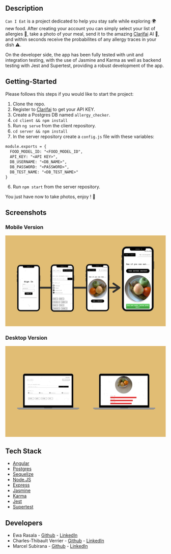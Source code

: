 ## Description

`Can I Eat` is a project dedicated to help you stay safe while exploring 🌍 new food. After creating your account you can simply select your list of allergies 🥜, take a photo of your meal, send it to the amazing [Clarifai](https://www.clarifai.com/) AI 🤖, and within seconds receive the probabilites of any allergy traces in your dish ⚠️.

On the developer side, the app has been fully tested with unit and integration testing, with the use of Jasmine and Karma as well as backend testing with Jest and Supertest, providing a robust development of the app.

## Getting-Started

Please follows this steps if you would like to start the project:

1) Clone the repo.
2) Register to [Clarifai](https://www.clarifai.com/) to get your API KEY.
3) Create a Postgres DB named ```allergy_checker```.
2) ```cd client && npm install```
3) Run ```ng serve``` from the client repository.
4) ```cd server && npm install```
5) In the server repository create a ```config.js``` file with these variables:
```
module.exports = {
  FOOD_MODEL_ID: "<FOOD_MODEL_ID",
  API_KEY: "<API KEY>",
  DB_USERNAME: "<DB_NAME>",
  DB_PASSWORD: "<PASSWORD>",
  DB_TEST_NAME: "<DB_TEST_NAME>"
}
```
6) Run ```npm start``` from the server repository.

You just have now to take photos, enjoy ! 🍕

## Screenshots

### Mobile Version 

<div align="center">
  <img width="600px" src="client/src/assets/phone.png"/>
</div>

### Desktop Version 

<div align="center">
  <img width="600px" src="client/src/assets/desktop.png"/>
</div>

 ## Tech Stack
* [Angular](https://angular.io/)
* [Postgres](https://www.postgresql.org/)
* [Sequelize](https://sequelize.org/)
* [Node.JS](https://nodejs.org/en/)
* [Express](https://expressjs.com/)
* [Jasmine](https://jasmine.github.io/pages/getting_started.html)
* [Karma](https://karma-runner.github.io/latest/index.html)
* [Jest](https://jestjs.io/)
* [Supertest](https://www.npmjs.com/package/supertest)

## Developers

- Ewa Rasala - [Github](https://github.com/ewaras) - [LinkedIn](https://www.linkedin.com/in/ewa-rasala)
- Charles-Thibault Verrier - [Github](https://github.com/chthve) - [LinkedIn](https://www.linkedin.com/in/chthve/)
- Marcel Subirana - [Github](https://github.com/marcel2408) - [LinkedIn](https://www.linkedin.com/in/marcel-subirana-campanera/)
